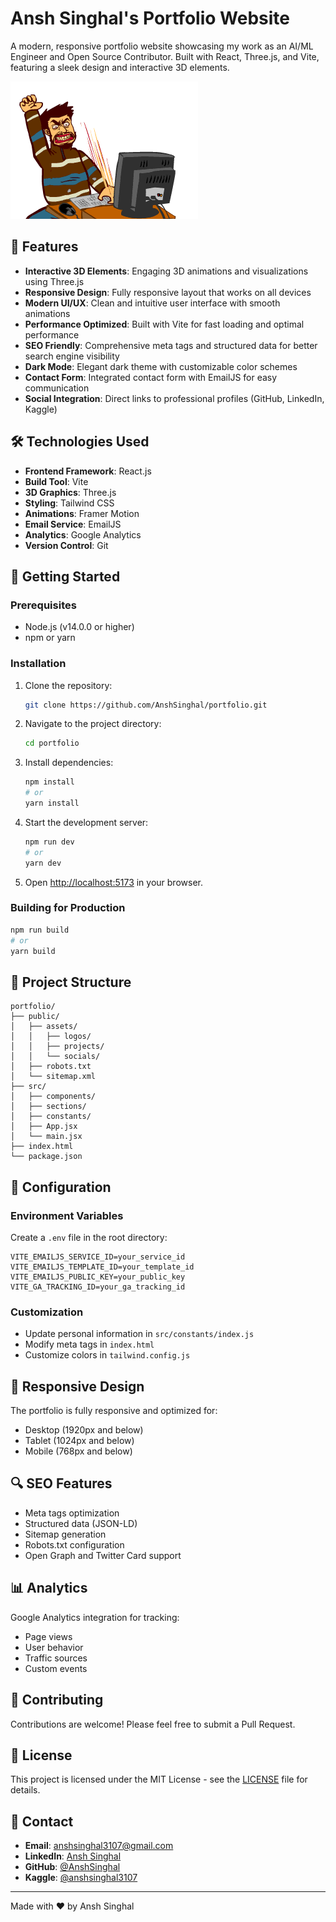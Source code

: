 # Ansh Singhal's Portfolio Website

A modern, responsive portfolio website showcasing my work as an AI/ML Engineer and Open Source Contributor. Built with React, Three.js, and Vite, featuring a sleek design and interactive 3D elements.

![Portfolio Preview](public/assets/hero-anim.gif)

## 🌟 Features

- **Interactive 3D Elements**: Engaging 3D animations and visualizations using Three.js
- **Responsive Design**: Fully responsive layout that works on all devices
- **Modern UI/UX**: Clean and intuitive user interface with smooth animations
- **Performance Optimized**: Built with Vite for fast loading and optimal performance
- **SEO Friendly**: Comprehensive meta tags and structured data for better search engine visibility
- **Dark Mode**: Elegant dark theme with customizable color schemes
- **Contact Form**: Integrated contact form with EmailJS for easy communication
- **Social Integration**: Direct links to professional profiles (GitHub, LinkedIn, Kaggle)

## 🛠️ Technologies Used

- **Frontend Framework**: React.js
- **Build Tool**: Vite
- **3D Graphics**: Three.js
- **Styling**: Tailwind CSS
- **Animations**: Framer Motion
- **Email Service**: EmailJS
- **Analytics**: Google Analytics
- **Version Control**: Git

## 🚀 Getting Started

### Prerequisites

- Node.js (v14.0.0 or higher)
- npm or yarn

### Installation

1. Clone the repository:
   ```bash
   git clone https://github.com/AnshSinghal/portfolio.git
   ```

2. Navigate to the project directory:
   ```bash
   cd portfolio
   ```

3. Install dependencies:
   ```bash
   npm install
   # or
   yarn install
   ```

4. Start the development server:
   ```bash
   npm run dev
   # or
   yarn dev
   ```

5. Open [http://localhost:5173](http://localhost:5173) in your browser.

### Building for Production

```bash
npm run build
# or
yarn build
```

## 📁 Project Structure

```
portfolio/
├── public/
│   ├── assets/
│   │   ├── logos/
│   │   ├── projects/
│   │   └── socials/
│   ├── robots.txt
│   └── sitemap.xml
├── src/
│   ├── components/
│   ├── sections/
│   ├── constants/
│   ├── App.jsx
│   └── main.jsx
├── index.html
└── package.json
```

## 🔧 Configuration

### Environment Variables

Create a `.env` file in the root directory:

```env
VITE_EMAILJS_SERVICE_ID=your_service_id
VITE_EMAILJS_TEMPLATE_ID=your_template_id
VITE_EMAILJS_PUBLIC_KEY=your_public_key
VITE_GA_TRACKING_ID=your_ga_tracking_id
```

### Customization

- Update personal information in `src/constants/index.js`
- Modify meta tags in `index.html`
- Customize colors in `tailwind.config.js`

## 📱 Responsive Design

The portfolio is fully responsive and optimized for:
- Desktop (1920px and below)
- Tablet (1024px and below)
- Mobile (768px and below)

## 🔍 SEO Features

- Meta tags optimization
- Structured data (JSON-LD)
- Sitemap generation
- Robots.txt configuration
- Open Graph and Twitter Card support

## 📊 Analytics

Google Analytics integration for tracking:
- Page views
- User behavior
- Traffic sources
- Custom events

## 🤝 Contributing

Contributions are welcome! Please feel free to submit a Pull Request.

## 📄 License

This project is licensed under the MIT License - see the [LICENSE](LICENSE) file for details.

## 👤 Contact

- **Email**: anshsinghal3107@gmail.com
- **LinkedIn**: [Ansh Singhal](https://www.linkedin.com/in/anshhh-singhal/)
- **GitHub**: [@AnshSinghal](https://github.com/AnshSinghal)
- **Kaggle**: [@anshsinghal3107](https://www.kaggle.com/anshsinghal3107)

---

Made with ❤️ by Ansh Singhal
